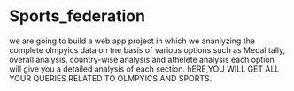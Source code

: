 # Sports_federation
we are going to build a web app project in which we ananlyzing the  complete olmpyics  data on tne basis of various options such as Medal tally, overall analysis, country-wise analysis and athelete analysis each option will give you a detailed analysis of each section. hERE,YOU WILL GET ALL YOUR QUERIES RELATED TO OLMPYICS AND SPORTS.
